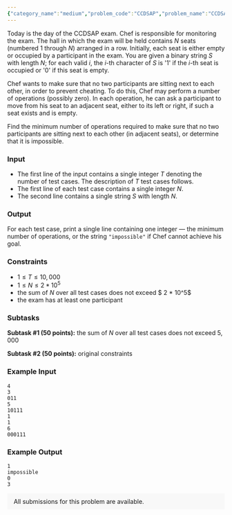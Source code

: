 ```yaml
---
{"category_name":"medium","problem_code":"CCDSAP","problem_name":"CCDSAP Exam","problemComponents":{"constraints":"","constraintsState":false,"subtasks":"","subtasksState":false,"inputFormat":"","inputFormatState":false,"outputFormat":"","outputFormatState":false,"sampleTestCases":{"0":{"id":1,"input":"4\r\n3\r\n011\r\n5\r\n10111\r\n1\r\n1\r\n6\r\n000111","output":"1\r\nimpossible\r\n0\r\n3","explanation":"","isDeleted":false}}},"video_editorial_url":"","languages_supported":{"0":"CPP14","1":"C","2":"JAVA","3":"PYTH 3.6","4":"PYTH","5":"PYP3","6":"CS2","7":"ADA","8":"PYPY","9":"TEXT","10":"PAS fpc","11":"NODEJS","12":"RUBY","13":"PHP","14":"GO","15":"HASK","16":"TCL","17":"PERL","18":"SCALA","19":"LUA","20":"kotlin","21":"BASH","22":"JS","23":"LISP sbcl","24":"rust","25":"PAS gpc","26":"BF","27":"CLOJ","28":"R","29":"D","30":"CAML","31":"FORT","32":"ASM","33":"swift","34":"FS","35":"WSPC","36":"LISP clisp","37":"SQL","38":"SCM guile","39":"PERL6","40":"ERL","41":"CLPS","42":"ICK","43":"NICE","44":"PRLG","45":"ICON","46":"COB","47":"SCM chicken","48":"PIKE","49":"SCM qobi","50":"ST","51":"NEM"},"max_timelimit":1,"source_sizelimit":50000,"problem_author":"kingofnumbers","problem_tester":null,"date_added":"23-01-2020","tags":{"0":"dynamic","1":"kingofnumbers","2":"ltime80","3":"medium","4":"slope","5":"taran_1407"},"problem_difficulty_level":"Medium-Hard","best_tag":"Dynamic Programming","editorial_url":"https://discuss.codechef.com/problems/CCDSAP","time":{"view_start_date":1579971602,"submit_start_date":1579971602,"visible_start_date":1579971602,"end_date":1735669800},"is_direct_submittable":false,"problemDiscussURL":"https://discuss.codechef.com/search?q=CCDSAP","is_proctored":false,"visitedContests":{},"layout":"problem"}
---
```

Today is the day of the CCDSAP exam. Chef is responsible for monitoring the exam. The hall in which the exam will be held contains $N$ seats (numbered $1$ through $N$) arranged in a row. Initially, each seat is either empty or occupied by a participant in the exam. You are given a binary string $S$ with length $N$; for each valid $i$, the $i$-th character of $S$ is '1' if the $i$-th seat is occupied or '0' if this seat is empty.

Chef wants to make sure that no two participants are sitting next to each other, in order to prevent cheating. To do this, Chef may perform a number of operations (possibly zero). In each operation, he can ask a participant to move from his seat to an adjacent seat, either to its left or right, if such a seat exists and is empty.

Find the minimum number of operations required to make sure that no two participants are sitting next to each other (in adjacent seats), or determine that it is impossible.

### Input
- The first line of the input contains a single integer $T$ denoting the number of test cases. The description of $T$ test cases follows.
- The first line of each test case contains a single integer $N$.
- The second line contains a single string $S$ with length $N$.

### Output
For each test case, print a single line containing one integer ― the minimum number of operations, or the string `"impossible"` if Chef cannot achieve his goal.

### Constraints
- $1 \le T \le 10,000$
- $1 \le N \le 2 * 10^5$
- the sum of $N$ over all test cases does not exceed $ 2 * 10^5$
- the exam has at least one participant

### Subtasks
**Subtask #1 (50 points):** the sum of $N$ over all test cases does not exceed $5,000$

**Subtask #2 (50 points):** original constraints

### Example Input
```
4
3
011
5
10111
1
1
6
000111
```

### Example Output
```
1
impossible
0
3
```

<aside style='background: #f8f8f8;padding: 10px 15px;'><div>All submissions for this problem are available.</div></aside>
